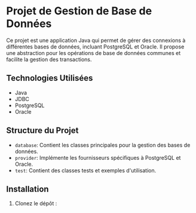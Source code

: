 # Projet de Gestion de Base de Données

Ce projet est une application Java qui permet de gérer des connexions à différentes bases de données, incluant PostgreSQL et Oracle. Il propose une abstraction pour les opérations de base de données communes et facilite la gestion des transactions.

## Technologies Utilisées

- Java
- JDBC
- PostgreSQL
- Oracle

## Structure du Projet

- `database`: Contient les classes principales pour la gestion des bases de données.
- `provider`: Implémente les fournisseurs spécifiques à PostgreSQL et Oracle.
- `test`: Contient des classes tests et exemples d'utilisation.

## Installation

1. Clonez le dépôt :